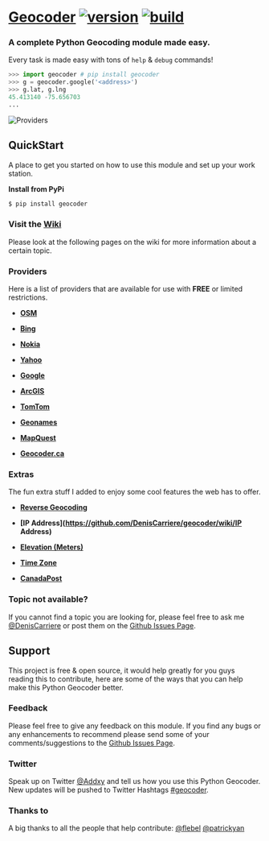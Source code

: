 # [Geocoder](https://github.com/DenisCarriere/geocoder) [![version](https://badge.fury.io/py/geocoder.png)](http://badge.fury.io/py/geocoder) [![build](https://travis-ci.org/DenisCarriere/geocoder.png?branch=master)](https://travis-ci.org/DenisCarriere/geocoder)

### A complete Python Geocoding module made easy.

Every task is made easy with tons of ``help`` & ``debug`` commands!

```python
>>> import geocoder # pip install geocoder
>>> g = geocoder.google('<address>')
>>> g.lat, g.lng
45.413140 -75.656703
...
```

![Providers](https://pbs.twimg.com/media/Bqi8kThCUAAboo0.png)

## QuickStart

A place to get you started on how to use this module and set up your work station.

**Install from PyPi**
```bash
$ pip install geocoder
```

### Visit the [Wiki](https://github.com/DenisCarriere/geocoder/wiki/)

Please look at the following pages on the wiki for more information about a certain topic.

### Providers
Here is a list of providers that are available for use with **FREE** or limited restrictions.

- **[OSM](https://github.com/DenisCarriere/geocoder/wiki/OSM)**

- **[Bing](https://github.com/DenisCarriere/geocoder/wiki/Bing)**

- **[Nokia](https://github.com/DenisCarriere/geocoder/wiki/Nokia)**

- **[Yahoo](https://github.com/DenisCarriere/geocoder/wiki/Yahoo)**

- **[Google](https://github.com/DenisCarriere/geocoder/wiki/Google)**

- **[ArcGIS](https://github.com/DenisCarriere/geocoder/wiki/ArcGIS)**

- **[TomTom](https://github.com/DenisCarriere/geocoder/wiki/TomTom)**

- **[Geonames](https://github.com/DenisCarriere/geocoder/wiki/Geonames)**

- **[MapQuest](https://github.com/DenisCarriere/geocoder/wiki/MapQuest)**

- **[Geocoder.ca](https://github.com/DenisCarriere/geocoder/wiki/Geocoder.ca)**

### Extras

The fun extra stuff I added to enjoy some cool features the web has to offer.

- **[Reverse Geocoding](https://github.com/DenisCarriere/geocoder/wiki/Reverse)**

- **[IP Address](https://github.com/DenisCarriere/geocoder/wiki/IP Address)**

- **[Elevation (Meters)](https://github.com/DenisCarriere/geocoder/wiki/Elevation)**

- **[Time Zone](https://github.com/DenisCarriere/geocoder/wiki/TimeZone)**

- **[CanadaPost](https://github.com/DenisCarriere/geocoder/wiki/CanadaPost)**


### Topic not available?

If you cannot find a topic you are looking for, please feel free to ask me [@DenisCarriere](https://github.com/DenisCarriere) or post them on the [Github Issues Page](https://github.com/DenisCarriere/geocoder/issues).

## Support

This project is free & open source, it would help greatly for you guys reading this to contribute, here are some of the ways that you can help make this Python Geocoder better.

### Feedback

Please feel free to give any feedback on this module. If you find any bugs or any enhancements to recommend please send some of your comments/suggestions to the [Github Issues Page](https://github.com/DenisCarriere/geocoder/issues).

### Twitter

Speak up on Twitter [@Addxy](https://twitter.com/search?q=%40Addxy) and tell us how you use this Python Geocoder. New updates will be pushed to Twitter Hashtags [#geocoder](https://twitter.com/search?q=%23geocoder).

### Thanks to

A big thanks to all the people that help contribute: [@flebel](https://github.com/flebel) [@patrickyan](https://github.com/patrickyan)